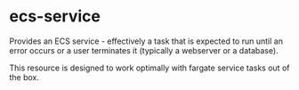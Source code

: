 # ecs-service

Provides an ECS service - effectively a task that is expected to run until an error occurs or a user terminates it (typically a webserver or a database).

This resource is designed to work optimally with fargate service tasks out of the box.

